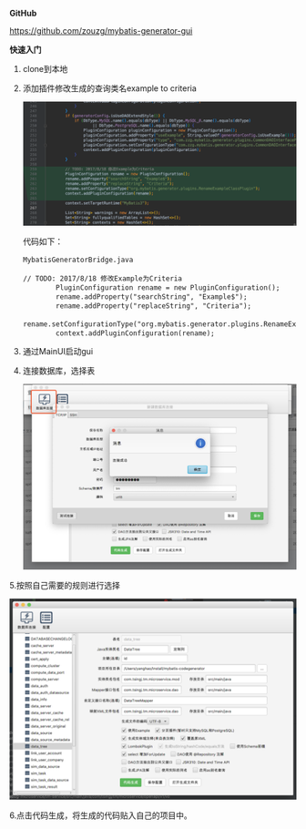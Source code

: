 **GitHub**

https://github.com/zouzg/mybatis-generator-gui

**快速入门**

1. clone到本地

2. 添加插件修改生成的查询类名example to criteria

   ![image-20200407100710109](./images/image-20200407100710109.png)

   代码如下：

   ```
   MybatisGeneratorBridge.java
   
   // TODO: 2017/8/18 修改Example为Criteria
           PluginConfiguration rename = new PluginConfiguration();
           rename.addProperty("searchString", "Example$");
           rename.addProperty("replaceString", "Criteria");
           rename.setConfigurationType("org.mybatis.generator.plugins.RenameExampleClassPlugin");
           context.addPluginConfiguration(rename);
   ```

   

3. 通过MainUI启动gui

4. 连接数据库，选择表

   ![image-20200407101207527](./images/image-20200407101207527.png)

5.按照自己需要的规则进行选择

![image-20200407101539478](./images/image-20200407101539478.png)

6.点击代码生成，将生成的代码贴入自己的项目中。